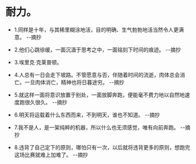 # 耐力。

- 1.同样是十年，与其稀里糊涂地活，目的明确、生气勃勃地活当然令人更满意。 --摘抄

- 2.他们心跳徐缓，一面沉湎于思考之中，一面铭刻下时间的痕迹。 --摘抄

- 3.埃里克·克莱普顿。

- 4.人总有一日会走下坡路。不管愿意与否，伴随着时间的流逝，肉体总会消亡。一旦肉体消亡，精神也将日暮途穷。 --摘抄

- 5.就这样一面将意识放置于别处，一面放脚奔跑，便能毫不费力地以自然地速度跑很久很久。 --摘抄

- 6.明天将运载着什么东西而来，不到明天，谁也不知道。 --摘抄

- 7.我不是人，是一架纯粹的机器，所以什么也无须感觉，唯有向前奔跑。 --摘抄

- 8.违背了自己定下的原则，哪怕只有一次，以后就将违背更多的原则，想跑完这场比赛就难上加难了。 --摘抄
